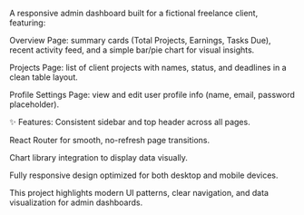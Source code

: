 A responsive admin dashboard built for a fictional freelance client, featuring:

Overview Page: summary cards (Total Projects, Earnings, Tasks Due), recent activity feed, and a simple bar/pie chart for visual insights.

Projects Page: list of client projects with names, status, and deadlines in a clean table layout.

Profile Settings Page: view and edit user profile info (name, email, password placeholder).

✨ Features:
Consistent sidebar and top header across all pages.

React Router for smooth, no-refresh page transitions.

Chart library integration to display data visually.

Fully responsive design optimized for both desktop and mobile devices.

This project highlights modern UI patterns, clear navigation, and data visualization for admin dashboards.
